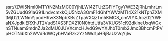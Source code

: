 
ssr://ZWI5NmI0MTYtN2MzMC00YjhlLWI4ZTUtZGFlYTgyYWE3ZjRhLmhrLm5vZGUudG91aG91LndvcmxkOjU5NzA3OmF1dGhfYWVzMTI4X21kNTphZXMtMjU2LWNmYjpodHRwX3NpbXBsZTpaVXQzTm5KMC8_cmVtYXJrcz02YWFaNXJpdklERXhJT2VudS1XS3FDX210N0htdUtfa3VKUG51cl92dklneUxqWGxnSTNuam9mdnZJa2dMU0JUVXcmcHJvdG9wYXJhbT0mb2Jmc3BhcmFtPVpHOTNibXh2WVdRdWQybHVaRzkzYzNWd1pHRjBaUzVqYjIw
